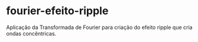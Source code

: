 # fourier-efeito-ripple
Aplicação da Transformada de Fourier para criação do efeito ripple que cria ondas concêntricas.
